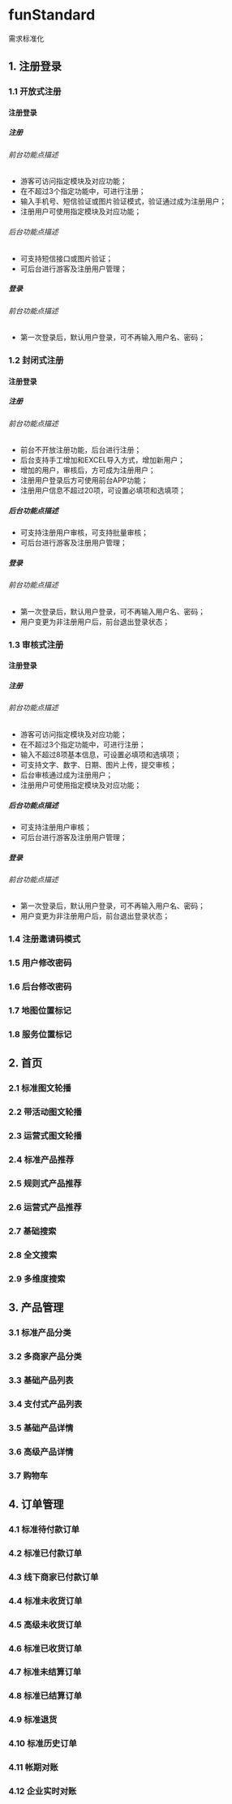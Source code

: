 # funStandard
需求标准化
## 1. 注册登录
### 1.1 开放式注册
#### 注册登录
##### 注册
###### 前台功能点描述
- 游客可访问指定模块及对应功能；
- 在不超过3个指定功能中，可进行注册；
- 输入手机号、短信验证或图片验证模式，验证通过成为注册用户；
- 注册用户可使用指定模块及对应功能；

###### 后台功能点描述
- 可支持短信接口或图片验证；
- 可后台进行游客及注册用户管理；

##### 登录
###### 前台功能点描述
- 第一次登录后，默认用户登录，可不再输入用户名、密码；
 
### 1.2 封闭式注册
#### 注册登录
##### 注册
###### 前台功能点描述
- 前台不开放注册功能，后台进行注册；
- 后台支持手工增加和EXCEL导入方式，增加新用户；
- 增加的用户，审核后，方可成为注册用户；
- 注册用户登录后方可使用前台APP功能；
- 注册用户信息不超过20项，可设置必填项和选填项；

##### 后台功能点描述
- 可支持注册用户审核，可支持批量审核；
- 可后台进行游客及注册用户管理；
 
##### 登录 
###### 前台功能点描述
- 第一次登录后，默认用户登录，可不再输入用户名、密码；
- 用户变更为非注册用户后，前台退出登录状态；

### 1.3 审核式注册
#### 注册登录
##### 注册
###### 前台功能点描述
- 游客可访问指定模块及对应功能；
- 在不超过3个指定功能中，可进行注册；
- 输入不超过8项基本信息，可设置必填项和选填项；
- 可支持文字、数字、日期、图片上传，提交审核；
- 后台审核通过成为注册用户；
- 注册用户可使用指定模块及对应功能；

##### 后台功能点描述
- 可支持注册用户审核；
- 可后台进行游客及注册用户管理；

##### 登录
###### 前台功能点描述
- 第一次登录后，默认用户登录，可不再输入用户名、密码；
- 用户变更为非注册用户后，前台退出登录状态；

### 1.4 注册邀请码模式
### 1.5 用户修改密码
### 1.6 后台修改密码
### 1.7 地图位置标记
### 1.8 服务位置标记

## 2. 首页
### 2.1 标准图文轮播
### 2.2 带活动图文轮播
### 2.3 运营式图文轮播
### 2.4 标准产品推荐
### 2.5 规则式产品推荐
### 2.6 运营式产品推荐
### 2.7 基础搜索
### 2.8 全文搜索
### 2.9 多维度搜索

## 3. 产品管理
### 3.1 标准产品分类	
### 3.2 多商家产品分类	
### 3.3 基础产品列表	
### 3.4 支付式产品列表	
### 3.5 基础产品详情	
### 3.6 高级产品详情	
### 3.7 购物车

## 4. 订单管理
### 4.1 标准待付款订单
### 4.2 标准已付款订单
### 4.3 线下商家已付款订单
### 4.4 标准未收货订单
### 4.5 高级未收货订单
### 4.6 标准已收货订单
### 4.7 标准未结算订单
### 4.8 标准已结算订单
### 4.9 标准退货
### 4.10 标准历史订单
### 4.11 帐期对账
### 4.12 企业实时对账
